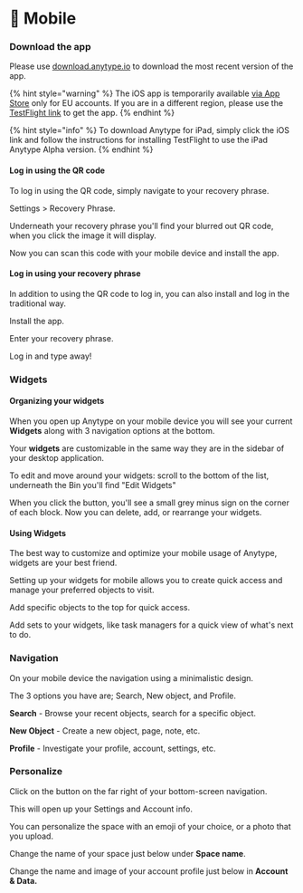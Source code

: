 # 📱 Mobile

### Download the app

Please use [download.anytype.io](https://download.anytype.io) to download the most recent version of the app.

{% hint style="warning" %}
The iOS app is temporarily available [via App Store](https://apps.apple.com/pt/app/anytype-private-notes/id6449487029?l=en) only for EU accounts. If you are in a different region, please use the [TestFlight link](https://testflight.apple.com/join/BPMIR4Fk) to get the app.
{% endhint %}

{% hint style="info" %}
To download Anytype for iPad, simply click the iOS link and follow the instructions for installing TestFlight to use the iPad Anytype Alpha version.
{% endhint %}

#### Log in using the QR code

To log in using the QR code, simply navigate to your recovery phrase.&#x20;

Settings > Recovery Phrase.

Underneath your recovery phrase you'll find your blurred out QR code, when you click the image it will display.&#x20;

Now you can scan this code with your mobile device and install the app.

#### Log in using your recovery phrase

In addition to using the QR code to log in, you can also install and log in the traditional way.&#x20;

Install the app.

Enter your recovery phrase.

Log in and type away!

### Widgets

#### Organizing your widgets

When you open up Anytype on your mobile device you will see your current **Widgets** along with 3 navigation options at the bottom.

Your **widgets** are customizable in the same way they are in the sidebar of your desktop application.

To edit and move around your widgets: scroll to the bottom of the list, underneath the Bin you'll find "Edit Widgets"

When you click the button, you'll see a small grey minus sign on the corner of each block. Now you can delete, add, or rearrange your widgets.&#x20;

#### Using Widgets

The best way to customize and optimize your mobile usage of Anytype, widgets are your best friend.&#x20;

Setting up your widgets for mobile allows you to create quick access and manage your preferred objects to visit.&#x20;

Add specific objects to the top for quick access.

Add sets to your widgets, like task managers for a quick view of what's next to do.

### Navigation

On your mobile device the navigation using a minimalistic design.

The 3 options you have are; Search, New object, and Profile.&#x20;

**Search** - Browse your recent objects, search for a specific object.&#x20;

**New Object** - Create a new object, page, note, etc.&#x20;

**Profile** - Investigate your profile, account, settings, etc.&#x20;

### Personalize

Click on the button on the far right of your bottom-screen navigation.&#x20;

This will open up your Settings and Account info.&#x20;

You can personalize the space with an emoji of your choice, or a photo that you upload.&#x20;

Change the name of your space just below under **Space name**.

Change the name and image of your account profile just below in **Account & Data.**&#x20;
